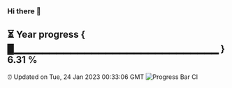 ### Hi there 👋
⏳ Year progress { █▁▁▁▁▁▁▁▁▁▁▁▁▁▁▁▁▁▁▁▁▁▁▁▁▁▁▁▁▁ } 6.31 %
---
⏰ Updated on Tue, 24 Jan 2023 00:33:06 GMT
![Progress Bar CI](https://github.com/Moyi321/Moyi321/workflows/Progress%20Bar%20CI/badge.svg)
